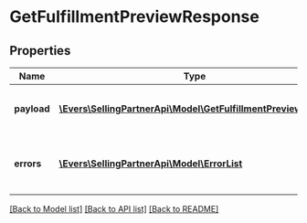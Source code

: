 # GetFulfillmentPreviewResponse

## Properties
Name | Type | Description | Notes
------------ | ------------- | ------------- | -------------
**payload** | [**\Evers\SellingPartnerApi\Model\GetFulfillmentPreviewResult**](GetFulfillmentPreviewResult.md) | The response payload for the getFulfillmentPreview operation. | [optional] 
**errors** | [**\Evers\SellingPartnerApi\Model\ErrorList**](ErrorList.md) | One or more unexpected errors occurred during the getFulfillmentPreview operation. | [optional] 

[[Back to Model list]](../README.md#documentation-for-models) [[Back to API list]](../README.md#documentation-for-api-endpoints) [[Back to README]](../README.md)


